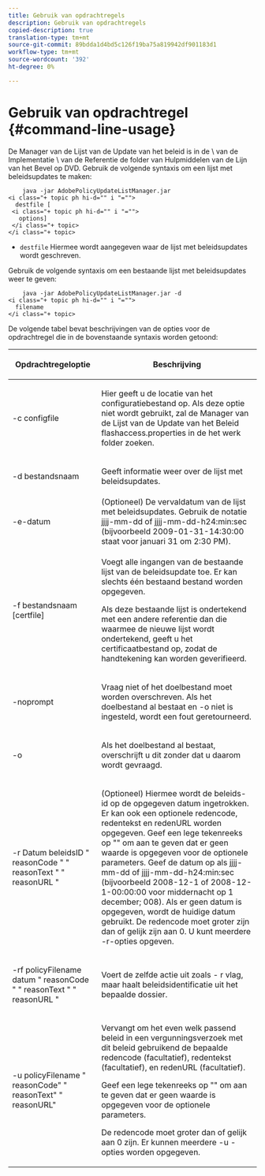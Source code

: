 ```yaml
---
title: Gebruik van opdrachtregels
description: Gebruik van opdrachtregels
copied-description: true
translation-type: tm+mt
source-git-commit: 89bdda1d4bd5c126f19ba75a819942df901183d1
workflow-type: tm+mt
source-wordcount: '392'
ht-degree: 0%

---
```



# Gebruik van opdrachtregel {#command-line-usage}

De Manager van de Lijst van de Update van het beleid is in de \ van de Implementatie \ van de Referentie de folder van Hulpmiddelen van de Lijn van het Bevel op DVD. Gebruik de volgende syntaxis om een lijst met beleidsupdates te maken:

```
    java -jar AdobePolicyUpdateListManager.jar  
<i class="+ topic ph hi-d="" i "="">
  destfile [ 
 <i class="+ topic ph hi-d="" i "="">
   options]  
 </i class="+ topic> 
</i class="+ topic>
```

* `destfile` Hiermee wordt aangegeven waar de lijst met beleidsupdates wordt geschreven.

Gebruik de volgende syntaxis om een bestaande lijst met beleidsupdates weer te geven:

```
    java -jar AdobePolicyUpdateListManager.jar -d  
<i class="+ topic ph hi-d="" i "="">
  filename 
</i class="+ topic>
```

De volgende tabel bevat beschrijvingen van de opties voor de opdrachtregel die in de bovenstaande syntaxis worden getoond:

<table frame="all" colsep="1" rowsep="1" class="+ topic/table adobe-d/table " id="table_ghb_jqy_n4"> 
 <thead class="- topic/thead "> 
  <tr rowsep="1" class="- topic/row "> 
   <th colname="1" class="- topic/entry entry"> <p class="- topic/p ">Opdrachtregeloptie </p> </th> 
   <th colname="2" class="- topic/entry entry"> <p class="- topic/p ">Beschrijving </p> </th> 
  </tr> 
 </thead>
 <tbody class="- topic/tbody "> 
  <tr rowsep="1" class="- topic/row "> 
   <td colname="1" class="- topic/entry "> <span class="+ topic/ph pr-d/codeph codeph"> -c configfile  </span> </td> 
   <td colname="2" class="- topic/entry "> <p class="- topic/p ">Hier geeft u de locatie van het configuratiebestand op. Als deze optie niet wordt gebruikt, zal de Manager van de Lijst van de Update van het Beleid <span class="filepath"> flashaccess.properties </span> in de het werk folder zoeken. </p> </td> 
  </tr> 
  <tr rowsep="1" class="- topic/row "> 
   <td colname="1" class="- topic/entry "> <p class="- topic/p "> <span class="+ topic/ph pr-d/codeph codeph"> -d bestandsnaam  </span> </p> </td> 
   <td colname="2" class="- topic/entry "> <p class="- topic/p ">Geeft informatie weer over de lijst met beleidsupdates. </p> </td> 
  </tr> 
  <tr rowsep="1" class="- topic/row "> 
   <td colname="1" class="- topic/entry "> <span class="+ topic/ph pr-d/codeph codeph"> -e-datum  </span> </td> 
   <td colname="2" class="- topic/entry "> (Optioneel) De vervaldatum van de lijst met beleidsupdates. Gebruik de notatie <span class="+ topic/ph pr-d/codeph codeph"> jjjj-mm-dd </span> of <span class="+ topic/ph pr-d/codeph codeph"> jjjj-mm-dd-h24:min:sec </span> (bijvoorbeeld 2009-01-31-14:30:00 staat voor januari 31 om 2:30 PM). </td> 
  </tr> 
  <tr rowsep="1" class="- topic/row "> 
   <td colname="1" class="- topic/entry "> <span class="+ topic/ph pr-d/codeph codeph"> -f bestandsnaam [certfile]  </span> </td> 
   <td colname="2" class="- topic/entry "> <p class="- topic/p ">Voegt alle ingangen van de bestaande lijst van de beleidsupdate toe. Er kan slechts één bestaand bestand worden opgegeven. </p> <p class="- topic/p ">Als deze bestaande lijst is ondertekend met een andere referentie dan die waarmee de nieuwe lijst wordt ondertekend, geeft u het certificaatbestand op, zodat de handtekening kan worden geverifieerd. </p> </td> 
  </tr> 
  <tr rowsep="1" class="- topic/row "> 
   <td colname="1" class="- topic/entry "> <span class="+ topic/ph pr-d/codeph codeph"> -noprompt  </span> </td> 
   <td colname="2" class="- topic/entry "> <p class="- topic/p ">Vraag niet of het doelbestand moet worden overschreven. Als het doelbestand al bestaat en <span class="codeph"> -o </span> niet is ingesteld, wordt een fout geretourneerd. </p> </td> 
  </tr> 
  <tr rowsep="1" class="- topic/row "> 
   <td colname="1" class="- topic/entry "> <span class="codeph"> -o  </span> </td> 
   <td colname="2" class="- topic/entry "> <p class="- topic/p ">Als het doelbestand al bestaat, overschrijft u dit zonder dat u daarom wordt gevraagd. </p> </td> 
  </tr> 
  <tr rowsep="1" class="- topic/row "> 
   <td colname="1" class="- topic/entry "> <span class="+ topic/ph pr-d/codeph codeph"> -r  </span> <span class="+ topic/ph pr-d/codeph codeph"> Datum beleidsID  </span> "  <span class="+ topic/ph pr-d/codeph codeph"> reasonCode  </span>" "  <span class="+ topic/ph pr-d/codeph codeph"> reasonText  </span>" "  <span class="+ topic/ph pr-d/codeph codeph"> reasonURL  </span>" </td> 
   <td colname="2" class="- topic/entry "> <p class="- topic/p ">(Optioneel) Hiermee wordt de beleids-id op de opgegeven datum ingetrokken. Er kan ook een optionele redencode, redentekst en redenURL worden opgegeven. Geef een lege tekenreeks op "" om aan te geven dat er geen waarde is opgegeven voor de optionele parameters. Geef de datum op als <span class="+ topic/ph pr-d/codeph codeph"> jjjj-mm-dd </span> of <span class="+ topic/ph pr-d/codeph codeph"> jjjj-mm-dd-h24:min:sec </span> (bijvoorbeeld 2008-12-1 of 2008-12-1-00:00:00 voor middernacht op 1 december; 008). Als er geen datum is opgegeven, wordt de huidige datum gebruikt. De redencode moet groter zijn dan of gelijk zijn aan 0. U kunt meerdere -r-opties opgeven. </p> </td> 
  </tr> 
  <tr rowsep="1" class="- topic/row "> 
   <td colname="1" class="- topic/entry "> <p class="- topic/p ">-rf <span class="+ topic/ph pr-d/codeph codeph"> policyFilename </span> <span class="+ topic/ph pr-d/codeph codeph"> datum </span> " <span class="+ topic/ph pr-d/codeph codeph"> reasonCode </span>" " <span class="+ topic/ph pr-d/codeph codeph"> reasonText </span>" " <span class="+ topic/ph pr-d/codeph codeph"> reasonURL </span>" </p> </td> 
   <td colname="2" class="- topic/entry "> <p class="- topic/p ">Voert de zelfde actie uit zoals - r vlag, maar haalt beleidsidentificatie uit het bepaalde dossier. </p> </td> 
  </tr> 
  <tr rowsep="0" class="- topic/row "> 
   <td colname="1" class="- topic/entry "> <span class="codeph"> -u policyFilename " reasonCode" " reasonText" " reasonURL"  </span> </td> 
   <td colname="2" class="- topic/entry "> <p>Vervangt om het even welk passend beleid in een vergunningsverzoek met dit beleid gebruikend de bepaalde redencode (facultatief), redentekst (facultatief), en redenURL (facultatief). </p> <p>Geef een lege tekenreeks op "" om aan te geven dat er geen waarde is opgegeven voor de optionele parameters. </p> <p>De redencode moet groter dan of gelijk aan <span class="codeph"> 0 </span> zijn. Er kunnen meerdere <span class="codeph"> -u </span>-opties worden opgegeven. </p> </td> 
  </tr> 
 </tbody> 
</table>

